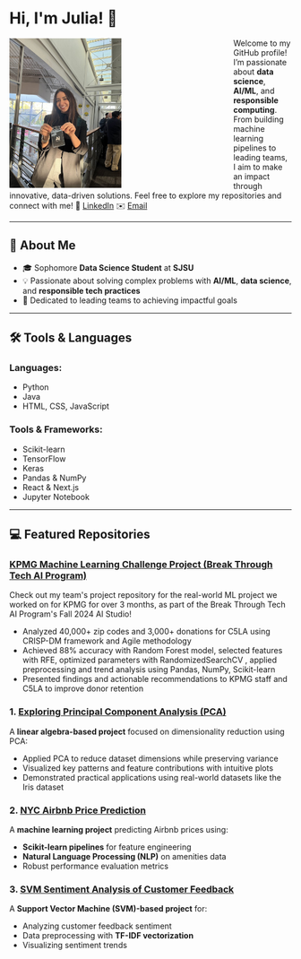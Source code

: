 # Hi, I'm Julia! 👋
<img src="photo1.jpg" alt="Julia Husainzada" width="200" align="left" style="margin-right: 200px;">

Welcome to my GitHub profile! I’m passionate about **data science**, **AI/ML**, and **responsible computing**. From building machine learning pipelines to leading teams, I aim to make an impact through innovative, data-driven solutions. Feel free to explore my repositories and connect with me! 💼 [LinkedIn](https://www.linkedin.com/in/julia-husainzada/) ✉️ [Email](mailto:juliahusainzada@gmail.com)

---

## 🔗 About Me

- 🎓 Sophomore **Data Science Student** at **SJSU**
- 💡 Passionate about solving complex problems with **AI/ML**, **data science**, and **responsible tech practices**
- 🤝 Dedicated to leading teams to achieving impactful goals

---

## 🛠️ Tools & Languages

### **Languages**:
- Python
- Java
- HTML, CSS, JavaScript

### **Tools & Frameworks**:
- Scikit-learn
- TensorFlow
- Keras
- Pandas & NumPy
- React & Next.js
- Jupyter Notebook

---

## 💻 Featured Repositories
### [KPMG Machine Learning Challenge Project (Break Through Tech AI Program)](https://github.com/KPMG1A/AI-Studio-Project) 
Check out my team's project repository for the real-world ML project we worked on for KPMG for over 3 months, as part of the Break Through Tech AI Program's Fall 2024 AI Studio!
- Analyzed 40,000+ zip codes and 3,000+ donations for C5LA using CRISP-DM framework and Agile methodology
- Achieved 88% accuracy with Random Forest model, selected features with RFE, optimized parameters with RandomizedSearchCV , applied preprocessing and trend analysis using Pandas, NumPy, Scikit-learn
- Presented findings and actionable recommendations to KPMG staff and C5LA to improve donor retention

### 1. [Exploring Principal Component Analysis (PCA)](https://github.com/juliahusainzada/PCALinearAlgebra)
A **linear algebra-based project** focused on dimensionality reduction using PCA:
- Applied PCA to reduce dataset dimensions while preserving variance
- Visualized key patterns and feature contributions with intuitive plots
- Demonstrated practical applications using real-world datasets like the Iris dataset

### 2. [NYC Airbnb Price Prediction](https://github.com/juliahusainzada/Airbnb-Pricing-Analysis)
A **machine learning project** predicting Airbnb prices using:
- **Scikit-learn pipelines** for feature engineering
- **Natural Language Processing (NLP)** on amenities data
- Robust performance evaluation metrics

### 3. [SVM Sentiment Analysis of Customer Feedback](https://github.com/juliahusainzada/Neural-Network-Sentiment-Analysis)
A **Support Vector Machine (SVM)-based project** for:
- Analyzing customer feedback sentiment
- Data preprocessing with **TF-IDF vectorization**
- Visualizing sentiment trends
